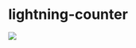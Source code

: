 # lightning-counter
<img src="http://cdn-ak.f.st-hatena.com/images/fotolife/t/tyoshikawa1106/20160527/20160527105658.png" />

